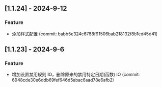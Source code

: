 ## [1.1.24] - 2024-9-12

### Feature

- 添加样式配置 (commit: babb5e324c6788f91506bab218132f8b1ed45d41)

## [1.1.23] - 2024-9-6

### Feature

- 增加设置禁用规则 IO，删除原来的禁用特定日期(函数) IO (commit: 6948cde30e6ddb69fef646d5abac6aad78e6afb2)

